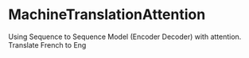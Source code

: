 # MachineTranslationAttention
Using Sequence to Sequence Model (Encoder Decoder) with attention. Translate French to Eng
